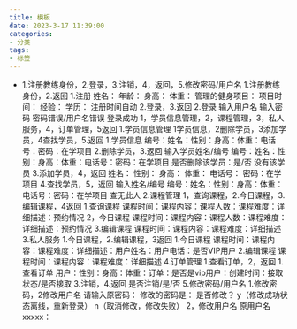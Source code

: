 ```yaml
---
title: 模板
date: 2023-3-17 11:39:00
categories: 
- 分类
tags: 
- 标签
---
```

- 1.注册教练身份，2.登录，3.注销，4，返回，5.修改密码/用户名
    1.注册教练身份，2.返回
        1.注册
            姓名：
            年龄：
            身高：
            体重：
            管理的健身项目：
            项目时间：
            经验：
            学历：
            注册时间自动
    2.登录，3.返回
        2.登录
        输入用户名
        输入密码
        密码错误/用户名错误
        登录成功
            1，学员信息管理，2，课程管理，3，私人服务，4，订单管理，5返回
            1.学员信息管理
                1学员信息，2删除学员，3添加学员，4查找学员，5.返回
                1.学员信息
                    编号：姓名：性别：身高：体重：电话号：密码：在学项目
                2.删除学员，3.返回
                    输入学员姓名/编号
                    编号：姓名：性别：身高：体重：电话号：密码：在学项目
                    是否删除该学员：是/否
                    没有该学员
                3.添加学员，4，返回
                    姓名：
                    性别：
                    身高：
                    体重：
                    电话号：
                    密码：在学项目
                4.查找学员，5，返回
                    输入姓名/编号
                    编号：姓名：性别：身高：体重：电话号：密码：在学项目
                    查无此人
            2.课程管理
                1，查询课程，2.今日课程，3.编辑课程，4返回
                1.查询课程
                    课程时间：课程内容：课程人数：课程难度：详细描述：预约情况
                2，今日课程
                    课程时间：课程内容：课程人数：课程难度：详细描述：预约情况
                3.编辑课程
                    课程时间：课程内容：课程难度：详细描述
            3.私人服务
                1.今日课程，2.编辑课程，3返回
                1.今日课程
                    课程时间：课程内容：课程难度：详细描述：用户姓名：用户电话：是否VIP用户
                2.编辑课程
                    课程时间：课程内容：课程难度：详细描述
            4.订单管理
                1.查看订单，2，返回
                 1.查看订单
                    用户：性别：身高：体重：订单：是否是vip用户：创建时间：接取状态/是否接取
    3.注销，4.返回
        是否注销/是/否
    5.修改密码/用户名
        1.修改密码，2修改用户名
            请输入原密码：
            修改的密码是：
            是否修改？
            y（修改成功状态离线，重新登录）
            n（取消修改，修改失败）
        2，修改用户名
            原用户名xxxxx：